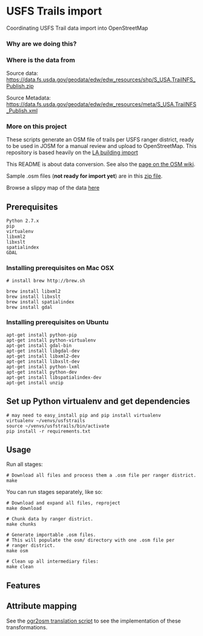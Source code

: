 # USFS Trails import
Coordinating USFS Trail data import into OpenStreetMap


### Why are we doing this?

### Where is the data from
Source data: https://data.fs.usda.gov/geodata/edw/edw_resources/shp/S_USA.TrailNFS_Publish.zip

Source Metadata: https://data.fs.usda.gov/geodata/edw/edw_resources/meta/S_USA.TrailNFS_Publish.xml 


### More on this project
These scripts generate an OSM file of trails per USFS ranger district,
ready to be used in JOSM for a manual review and upload to OpenStreetMap. This repository is based heavily on the [LA building import](https://github.com/osmlab/labuildings)

This README is about data conversion. See also the [page on the OSM wiki](https://wiki.openstreetmap.org/wiki/).

Sample .osm files (**not ready for import yet**) are in this [zip file](https://github.com/JesseCrocker/USFSTrailImport/raw/master/samples/selway/transform.osm.zip).

Browse a slippy map of the data [here]()


## Prerequisites

    Python 2.7.x
    pip
    virtualenv
    libxml2
    libxslt
    spatialindex
    GDAL

### Installing prerequisites on Mac OSX

    # install brew http://brew.sh

    brew install libxml2
    brew install libxslt
    brew install spatialindex
    brew install gdal

### Installing prerequisites on Ubuntu

    apt-get install python-pip
    apt-get install python-virtualenv
    apt-get install gdal-bin
    apt-get install libgdal-dev
    apt-get install libxml2-dev
    apt-get install libxslt-dev
    apt-get install python-lxml
    apt-get install python-dev
    apt-get install libspatialindex-dev
    apt-get install unzip

## Set up Python virtualenv and get dependencies
    # may need to easy_install pip and pip install virtualenv
    virtualenv ~/venvs/usfstrails
    source ~/venvs/usfstrails/bin/activate
    pip install -r requirements.txt



## Usage

Run all stages:

    # Download all files and process them a .osm file per ranger district.
    make

You can run stages separately, like so:

    # Download and expand all files, reproject
    make download

    # Chunk data by ranger district.
    make chunks

    # Generate importable .osm files.
    # This will populate the osm/ directory with one .osm file per
    # ranger district.
    make osm

    # Clean up all intermediary files:
    make clean

## Features



## Attribute mapping

See the [ogr2osm translation script](https://github.com/JesseCrocker/ogr2osm-translations/blob/usfs-trails/usfs_trails.py) to see the implementation of these transformations.
